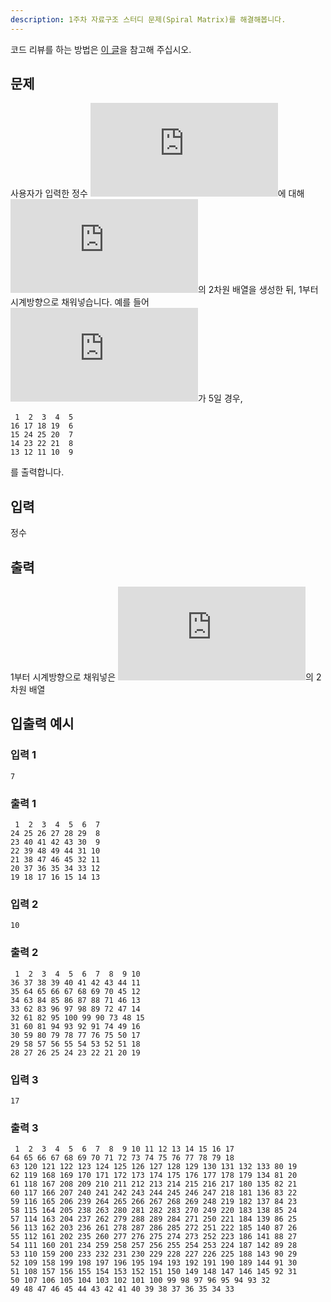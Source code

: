 ```yaml
---
description: 1주차 자료구조 스터디 문제(Spiral Matrix)를 해결해봅니다.
---
```


코드 리뷰를 하는 방법은 [이 글](/blog/posts/GitHub%EC%9A%A9%20%EC%BD%94%EB%93%9C%20%EB%A6%AC%EB%B7%B0%20%EC%84%A4%EB%AA%85%EC%84%9C)을 참고해 주십시오.

## 문제

사용자가 입력한 정수 ![svg](https://latex.codecogs.com/svg.latex?size)에 대해 ![svg](https://latex.codecogs.com/svg.latex?size%5Ctimes%20size)의 2차원 배열을 생성한 뒤, 1부터 시계방향으로 채워넣습니다. 예를 들어 ![svg](https://latex.codecogs.com/svg.latex?size)가 5일 경우,

```
 1  2  3  4  5 
16 17 18 19  6 
15 24 25 20  7 
14 23 22 21  8 
13 12 11 10  9 

```

를 출력합니다.

## 입력

정수

## 출력

1부터 시계방향으로 채워넣은 ![svg](https://latex.codecogs.com/svg.latex?size%5Ctimes%20size)의 2차원 배열

## 입출력 예시

### 입력 1

`7`

### 출력 1

```
 1  2  3  4  5  6  7 
24 25 26 27 28 29  8 
23 40 41 42 43 30  9 
22 39 48 49 44 31 10 
21 38 47 46 45 32 11 
20 37 36 35 34 33 12 
19 18 17 16 15 14 13 

```

### 입력 2

`10`

### 출력 2

```
 1  2  3  4  5  6  7  8  9 10 
36 37 38 39 40 41 42 43 44 11 
35 64 65 66 67 68 69 70 45 12 
34 63 84 85 86 87 88 71 46 13 
33 62 83 96 97 98 89 72 47 14 
32 61 82 95 100 99 90 73 48 15 
31 60 81 94 93 92 91 74 49 16 
30 59 80 79 78 77 76 75 50 17 
29 58 57 56 55 54 53 52 51 18 
28 27 26 25 24 23 22 21 20 19 

```

### 입력 3

`17`

### 출력 3

```
 1  2  3  4  5  6  7  8  9 10 11 12 13 14 15 16 17 
64 65 66 67 68 69 70 71 72 73 74 75 76 77 78 79 18 
63 120 121 122 123 124 125 126 127 128 129 130 131 132 133 80 19 
62 119 168 169 170 171 172 173 174 175 176 177 178 179 134 81 20 
61 118 167 208 209 210 211 212 213 214 215 216 217 180 135 82 21 
60 117 166 207 240 241 242 243 244 245 246 247 218 181 136 83 22 
59 116 165 206 239 264 265 266 267 268 269 248 219 182 137 84 23 
58 115 164 205 238 263 280 281 282 283 270 249 220 183 138 85 24 
57 114 163 204 237 262 279 288 289 284 271 250 221 184 139 86 25 
56 113 162 203 236 261 278 287 286 285 272 251 222 185 140 87 26 
55 112 161 202 235 260 277 276 275 274 273 252 223 186 141 88 27 
54 111 160 201 234 259 258 257 256 255 254 253 224 187 142 89 28 
53 110 159 200 233 232 231 230 229 228 227 226 225 188 143 90 29 
52 109 158 199 198 197 196 195 194 193 192 191 190 189 144 91 30 
51 108 157 156 155 154 153 152 151 150 149 148 147 146 145 92 31 
50 107 106 105 104 103 102 101 100 99 98 97 96 95 94 93 32 
49 48 47 46 45 44 43 42 41 40 39 38 37 36 35 34 33 

```
